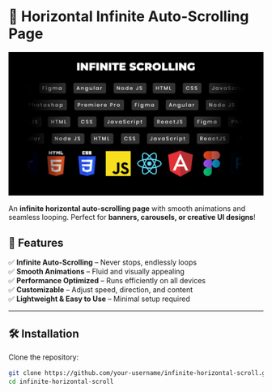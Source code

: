 # 🚀 Horizontal Infinite Auto-Scrolling Page  

![Infinite Scrolling Demo](https://github.com/piyushxth/infinite-scroll/blob/main/InfiniteScroll.png?raw=true)


An **infinite horizontal auto-scrolling page** with smooth animations and seamless looping. Perfect for **banners, carousels, or creative UI designs**!  

## 🎯 Features  

✅ **Infinite Auto-Scrolling** – Never stops, endlessly loops  
✅ **Smooth Animations** – Fluid and visually appealing  
✅ **Performance Optimized** – Runs efficiently on all devices  
✅ **Customizable** – Adjust speed, direction, and content  
✅ **Lightweight & Easy to Use** – Minimal setup required  

---

## 🛠️ Installation  

Clone the repository:  

```sh
git clone https://github.com/your-username/infinite-horizontal-scroll.git
cd infinite-horizontal-scroll
